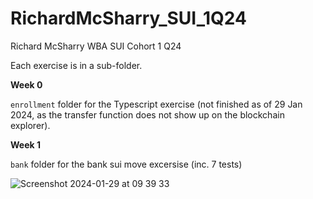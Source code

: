# RichardMcSharry_SUI_1Q24
Richard McSharry WBA SUI Cohort 1 Q24

Each exercise is in a sub-folder.

**Week 0**

`enrollment` folder for the Typescript exercise (not finished as of 29 Jan 2024, as the transfer function does not show up on the blockchain explorer).

**Week 1**

`bank` folder for the bank sui move excersise (inc. 7 tests)

![Screenshot 2024-01-29 at 09 39 33](https://github.com/Web3-Builders-Alliance/RichardMcSharry_SUI_1Q24/assets/1156100/2ddaf006-ac26-4ffa-9da8-58850541e2d7)

